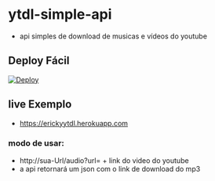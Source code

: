 # ytdl-simple-api
- api simples de download de musicas e vídeos do youtube

## Deploy Fácil
[![Deploy](https://www.herokucdn.com/deploy/button.svg)](https://heroku.com/deploy?template=https://github.com/erickythierry/ytdl-simple-api)

## live Exemplo
 - https://erickyytdl.herokuapp.com

### modo de usar:

- http://sua-Url/audio?url= + link do video do youtube
- a api retornará um json com o link de download do mp3
